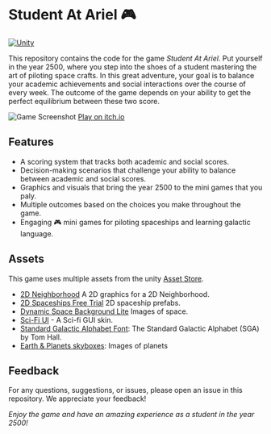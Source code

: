 # Student At Ariel 🎮

[![Unity](https://github.com/Game-Dev-Baram-Chahine/student-at-ariel-game/blob/main/pics/made_with_unity.png)](https://unity.com/)

This repository contains the code for the game _Student At Ariel_. Put yourself in the year 2500, where you step into the shoes of a student mastering the art of piloting space crafts.
In this great adventure, your goal is to balance your academic achievements and social interactions over the course of every week. The outcome of the game depends on your ability to get the perfect equilibrium between these two score.

![Game Screenshot](https://github.com/Game-Dev-Baram-Chahine/student-at-ariel-game/blob/main/pics/home.png)
[Play on itch.io](https://gamedevbc.itch.io/studentariel-spaceuniversity)

## Features
* A scoring system that tracks both academic and social scores.
* Decision-making scenarios that challenge your ability to balance between academic and social scores.
* Graphics and visuals that bring the year 2500 to the mini games that you paly.
* Multiple outcomes based on the choices you make throughout the game.
* Engaging 🎮 mini games for piloting spaceships and learning galactic language.


## Assets
This game uses multiple assets from the unity [Asset Store](assetstore.unity.com).
- [2D Neighborhood] A 2D graphics for a 2D Neighborhood.
- [2D Spaceships Free Trial] 2D spaceship prefabs.
- [Dynamic Space Background Lite] Images of space.
- [Sci-Fi UI] - A Sci-fi GUI skin.
- [Standard Galactic Alphabet Font]: The Standard Galactic Alphabet (SGA) by Tom Hall.
- [Earth & Planets skyboxes]: Images of planets

## Feedback
For any questions, suggestions, or issues, please open an issue in this repository. We appreciate your feedback!

_Enjoy the game and have an amazing experience as a student in the year 2500!_


   [2D Neighborhood]: <https://assetstore.unity.com/packages/2d/environments/2d-neighborhood-237664>
   [2D Spaceships Free Trial]: <https://assetstore.unity.com/packages/2d/environments/2d-spaceships-free-trial-146307t>
   [Dynamic Space Background Lite]: <https://assetstore.unity.com/packages/2d/textures-materials/dynamic-space-background-lite-104606>
   [Sci-Fi UI]: <https://assetstore.unity.com/packages/2d/gui/sci-fi-gui-skin-15606>
   [Standard Galactic Alphabet Font]: <https://assetstore.unity.com/packages/2d/standard-galactic-alphabet-font-177926>
   [Earth & Planets skyboxes]: <https://assetstore.unity.com/packages/2d/textures-materials/sky/earth-planets-skyboxes-53752>
